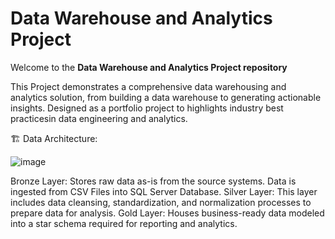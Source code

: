 # Data Warehouse and Analytics Project

Welcome to the **Data Warehouse and Analytics Project repository**

This Project demonstrates a comprehensive data warehousing and analytics solution, from building a data warehouse to generating actionable insights. Designed as a portfolio project to highlights industry best practicesin data engineering and analytics.

🏗️ Data Architecture:

![image](https://github.com/user-attachments/assets/b8f85663-80b3-45e5-816a-d76f20d86e02)

Bronze Layer: Stores raw data as-is from the source systems. Data is ingested from CSV Files into SQL Server Database.
Silver Layer: This layer includes data cleansing, standardization, and normalization processes to prepare data for analysis.
Gold Layer: Houses business-ready data modeled into a star schema required for reporting and analytics.
